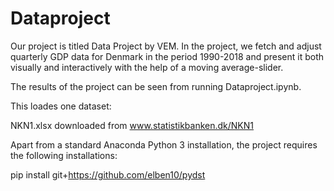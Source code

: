 # Dataproject

Our project is titled Data Project by VEM. In the project, we fetch and adjust quarterly GDP data for Denmark in the period 1990-2018 and present it both visually and interactively with the help of a moving average-slider.

The results of the project can be seen from running Dataproject.ipynb.

This loades one dataset:

NKN1.xlsx downloaded from www.statistikbanken.dk/NKN1

Apart from a standard Anaconda Python 3 installation, the project requires the following installations:

pip install git+https://github.com/elben10/pydst
